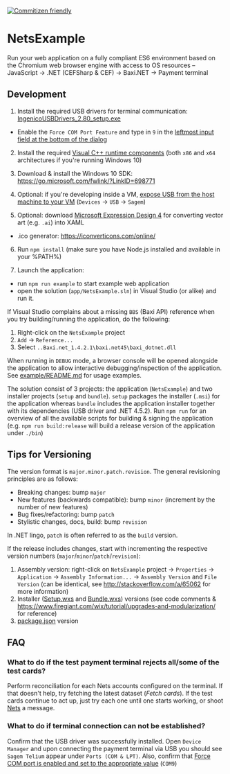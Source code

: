 [![Commitizen friendly](https://img.shields.io/badge/commitizen-friendly-brightgreen.svg)](http://commitizen.github.io/cz-cli/)

# NetsExample

Run your web application on a fully compliant ES6 environment based on the Chromium web browser engine with access to OS resources &ndash; JavaScript &rarr; .NET (CEFSharp & CEF) &rarr; Baxi.NET &rarr; Payment terminal

## Development

1. Install the required USB drivers for terminal communication: [IngenicoUSBDrivers_2.80_setup.exe](./IngenicoUSBDrivers_2.80/)

  * Enable the `Force COM Port Feature` and type in `9` in the [leftmost input field at the bottom of the dialog](./assets/images/force-com-port.png)

2. Install the required [Visual C++ runtime components](https://www.microsoft.com/en-us/download/details.aspx?id=40784) (both `x86` and `x64` architectures if you're running Windows 10)

3. Download & install the Windows 10 SDK: https://go.microsoft.com/fwlink/?LinkID=698771

4. Optional: if you're developing inside a VM, [expose USB from the host machine to your VM](./assets/images/share-host-usb.jpeg) (`Devices` -> `USB` -> `Sagem`)

5. Optional: download [Microsoft Expression Design 4](https://www.microsoft.com/en-us/download/details.aspx?id=36180) for converting vector art (e.g. `.ai`) into XAML

  * .ico generator: https://iconverticons.com/online/

6. Run `npm install` (make sure you have Node.js installed and available in your %PATH%)

7. Launch the application:

  * run `npm run example` to start example web application
  * open the solution (`app/NetsExample.sln`) in Visual Studio (or alike) and run it.

If Visual Studio complains about a missing `BBS` (Baxi API) reference when you try building/running the application, do the following:

  1. Right-click on the `NetsExample` project
  2. `Add` -> `Reference...`
  3. Select `..Baxi.net_1.4.2.1\baxi.net45\baxi_dotnet.dll`

When running in `DEBUG` mode, a browser console will be opened alongside the application to allow interactive debugging/inspection of the application. See [example/README.md](./example/README.md) for usage examples.

The solution consist of 3 projects: the application (`NetsExample`) and two installer projects (`setup` and `bundle`). `setup` packages the installer (`.msi`) for the application whereas `bundle` includes the application installer together with its dependencies (USB driver and .NET 4.5.2). Run `npm run` for an overview of all the available scripts for building & signing the application (e.g. `npm run build:release` will build a release version of the application under `./bin`)

## Tips for Versioning

The version format is `major.minor.patch.revision`. The general revisioning principles are as follows:

* Breaking changes: bump `major`
* New features (backwards compatible): bump `minor` (increment by the number of new features)
* Bug fixes/refactoring: bump `patch`
* Stylistic changes, docs, build: bump `revision`

In .NET lingo, `patch` is often referred to as the `build` version.

If the release includes changes, start with incrementing the respective version numbers (`major`/`minor`/`patch`/`revision`):

1. Assembly version: right-click on `NetsExample` project -> `Properties` -> `Application` -> `Assembly Information...` -> `Assembly Version` and `File Version` (can be identical, see http://stackoverflow.com/a/65062 for more information)
2. Installer ([Setup.wxs](setup/Setup.wxs) and [Bundle.wxs](Bundle/bundle.wxs)) versions (see code comments & https://www.firegiant.com/wix/tutorial/upgrades-and-modularization/ for reference)
3. [package.json](./package.json) version

## FAQ

### What to do if the test payment terminal rejects all/some of the test cards?
Perform reconciliation for each Nets accounts configured on the terminal. If that doesn't help, try fetching the latest dataset (_Fetch cards_). If the test cards continue to act up, just try each one until one starts working, or shoot [Nets](mailto:salessupport-fi@nets.eu) a message.

### What to do if terminal connection can not be established?
Confirm that the USB driver was successfully installed. Open `Device Manager` and upon connecting the payment terminal via USB you should see `Sagem Telium` appear under `Ports (COM & LPT)`. Also, confirm that [Force COM port is enabled and set to the appropriate value](./assets/images/com-port-settings.png) (`COM9`)
